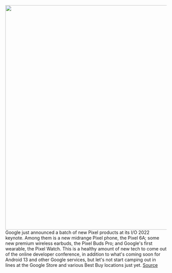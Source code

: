 <img src='https://cdn.vox-cdn.com/thumbor/W4wvLJ8o0Y742YAYehxswy5KRUA=/0x0:1416x968/1200x800/filters:focal(595x371:821x597)/cdn.vox-cdn.com/uploads/chorus_image/image/70858154/Google_Pixel_family_with_tablet.0.jpg' width='700px' /><br/>
Google just announced a batch of new Pixel products at its I/O 2022 keynote. Among them is a new midrange Pixel phone, the Pixel 6A; some new premium wireless earbuds, the Pixel Buds Pro; and Google's first wearable, the Pixel Watch. This is a healthy amount of new tech to come out of the online developer conference, in addition to what's coming soon for Android 13 and other Google services, but let's not start camping out in lines at the Google Store and various Best Buy locations just yet.
<a href='https://www.theverge.com/2022/5/11/23067097/google-preorder-pixel-6a-watch-buds-pro-how-to-buy-price-release-date'> Source <a/>